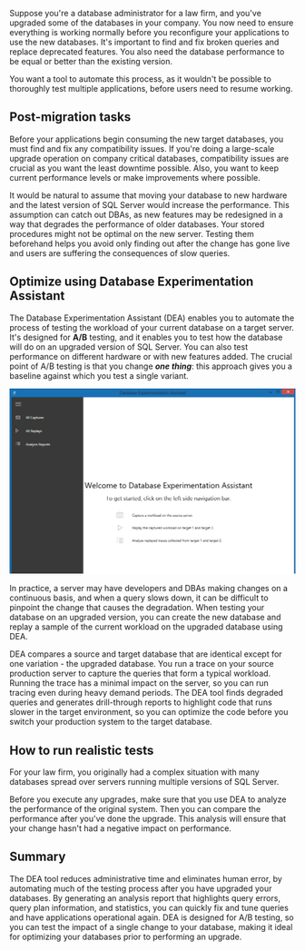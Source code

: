 Suppose you're a database administrator for a law firm, and you've upgraded some of the databases in your company. You now need to ensure everything is working normally before you reconfigure your applications to use the new databases. It's  important to find and fix broken queries and replace deprecated features. You also need the database performance to be equal or better than the existing version. 

You want a tool to automate this process, as it wouldn't be possible to thoroughly test multiple applications, before users need to resume working.

## Post-migration tasks

Before your applications begin consuming the new target databases, you must find and fix any compatibility issues. If you're doing a large-scale upgrade operation on company critical databases, compatibility issues are crucial as you want the least downtime possible. Also, you want to keep current performance levels or make improvements where possible.

It would be natural to assume that moving your database to new hardware and the latest version of SQL Server would increase the performance. This assumption can catch out DBAs, as new features may be redesigned in a way that degrades the performance of older databases. Your stored procedures might not be optimal on the new server. Testing them beforehand helps you avoid only finding out after the change has gone live and users are suffering the consequences of slow queries.

## Optimize using Database Experimentation Assistant

The Database Experimentation Assistant (DEA) enables you to automate the process of testing the workload of your current database on a target server. It's designed for **A/B** testing, and it enables you to test how the database will do on an upgraded version of SQL Server. You can also test performance on different hardware or with new features added. The crucial point of A/B testing is that you change ***one thing***: this approach gives you a baseline against which you test a single variant.

![Database Experimentation Assistant](../media/5-dea-screenshot.png)

In practice, a server may have developers and DBAs making changes on a continuous basis, and when a query slows down, it can be difficult to pinpoint the change that causes the degradation. When testing your database on an upgraded version, you can create the new database and replay a sample of the current workload on the upgraded database using DEA.

DEA compares a source and target database that are identical except for one variation - the upgraded database. You run a trace on your source production server to capture the queries that form a typical workload. Running the trace has a minimal impact on the server, so you can run tracing even during heavy demand periods. The DEA tool finds degraded queries and generates drill-through reports to highlight code that runs slower in the target environment, so you can optimize the code before you switch your production system to the target database.

## How to run realistic tests

For your law firm, you originally had a complex situation with many databases spread over servers running multiple versions of SQL Server.

Before you execute any upgrades, make sure that you use DEA to analyze the performance of the original system. Then you can compare the performance after you've done the upgrade. This analysis will ensure that your change hasn't had a negative impact on performance.

## Summary

The DEA tool reduces administrative time and eliminates human error, by automating much of the testing process after you have upgraded your databases. By generating an analysis report that highlights query errors, query plan information, and statistics, you can quickly fix and tune queries and have applications operational again. DEA is designed for A/B testing, so you can test the impact of a single change to your database, making it ideal for optimizing your databases prior to performing an upgrade.